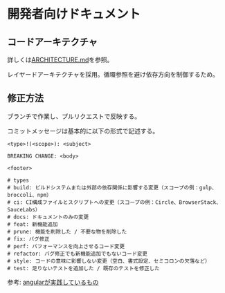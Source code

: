 # 開発者向けドキュメント

## コードアーキテクチャ

詳しくは[ARCHITECTURE.md](./ARCHITECTURE.md)を参照。

レイヤードアーキテクチャを採用。循環参照を避け依存方向を制御するため。

## 修正方法

ブランチで作業し、プルリクエストで反映する。

コミットメッセージは基本的に以下の形式で記述する。

```
<type>!(<scope>): <subject>

BREAKING CHANGE: <body>

<footer>

# types
# build: ビルドシステムまたは外部の依存関係に影響する変更（スコープの例：gulp、broccoli、npm）
# ci: CI構成ファイルとスクリプトへの変更（スコープの例：Circle、BrowserStack、SauceLabs）
# docs: ドキュメントのみの変更
# feat: 新機能追加
# prune: 機能を削除した / 不要な物を削除した
# fix: バグ修正
# perf: パフォーマンスを向上させるコード変更
# refactor: バグ修正でも新機能追加でもないコード変更
# style: コードの意味に影響しない変更（空白、書式設定、セミコロンの欠落など）
# test: 足りないテストを追加した / 既存のテストを修正した
```

参考: [angularが実践しているもの](https://github.com/angular/angular/blob/main/CONTRIBUTING.md)
